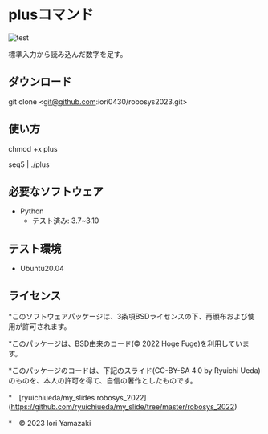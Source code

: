# plusコマンド

![test](https://github.com/iori0430/robosys2023/actions/workflows/test.yml/badge.svg)

標準入力から読み込んだ数字を足す。

## ダウンロード
git clone <git@github.com:iori0430/robosys2023.git>

## 使い方 
chmod +x plus

seq5 | ./plus

## 必要なソフトウェア
* Python
  * テスト済み: 3.7~3.10

## テスト環境
* Ubuntu20.04

## ライセンス
*このソフトウェアパッケージは、3条項BSDライセンスの下、再頒布および使用が許可されます。

*このパッケージは、BSD由来のコード(© 2022 Hoge Fuge)を利用しています。

*このパッケージのコードは、下記のスライド(CC-BY-SA 4.0 by Ryuichi Ueda)のものを、本人の許可を得て、自信の著作としたものです。

   *　[ryuichiueda/my_slides robosys_2022]　(https://github.com/ryuichiueda/my_slide/tree/master/robosys_2022)

*　© 2023 Iori Yamazaki
